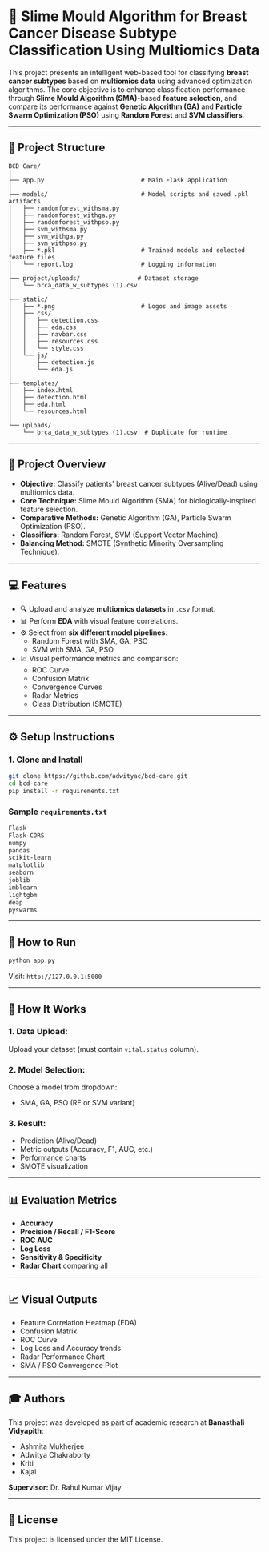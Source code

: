 # 🧠 Slime Mould Algorithm for Breast Cancer Disease Subtype Classification Using Multiomics Data

This project presents an intelligent web-based tool for classifying **breast cancer subtypes** based on **multiomics data** using advanced optimization algorithms. The core objective is to enhance classification performance through **Slime Mould Algorithm (SMA)**-based **feature selection**, and compare its performance against **Genetic Algorithm (GA)** and **Particle Swarm Optimization (PSO)** using **Random Forest** and **SVM classifiers**.

---

## 📁 Project Structure

```
BCD Care/
│
├── app.py                           # Main Flask application
│
├── models/                          # Model scripts and saved .pkl artifacts
│   ├── randomforest_withsma.py
│   ├── randomforest_withga.py
│   ├── randomforest_withpso.py
│   ├── svm_withsma.py
│   ├── svm_withga.py
│   ├── svm_withpso.py
│   ├── *.pkl                        # Trained models and selected feature files
│   └── report.log                   # Logging information
│
├── project/uploads/                # Dataset storage
│   └── brca_data_w_subtypes (1).csv
│
├── static/
│   ├── *.png                        # Logos and image assets
│   ├── css/
│   │   ├── detection.css
│   │   ├── eda.css
│   │   ├── navbar.css
│   │   ├── resources.css
│   │   └── style.css
│   └── js/
│       ├── detection.js
│       └── eda.js
│
├── templates/
│   ├── index.html
│   ├── detection.html
│   ├── eda.html
│   └── resources.html
│
└── uploads/
    └── brca_data_w_subtypes (1).csv  # Duplicate for runtime
```

---

## 🔬 Project Overview

- **Objective:** Classify patients' breast cancer subtypes (Alive/Dead) using multiomics data.
- **Core Technique:** Slime Mould Algorithm (SMA) for biologically-inspired feature selection.
- **Comparative Methods:** Genetic Algorithm (GA), Particle Swarm Optimization (PSO).
- **Classifiers:** Random Forest, SVM (Support Vector Machine).
- **Balancing Method:** SMOTE (Synthetic Minority Oversampling Technique).

---

## 💻 Features

- 🔍 Upload and analyze **multiomics datasets** in `.csv` format.
- 📊 Perform **EDA** with visual feature correlations.
- ⚙️ Select from **six different model pipelines**:
  - Random Forest with SMA, GA, PSO
  - SVM with SMA, GA, PSO
- 📈 Visual performance metrics and comparison:
  - ROC Curve
  - Confusion Matrix
  - Convergence Curves
  - Radar Metrics
  - Class Distribution (SMOTE)

---

## ⚙️ Setup Instructions

### 1. Clone and Install

```bash
git clone https://github.com/adwityac/bcd-care.git
cd bcd-care
pip install -r requirements.txt
```

### Sample `requirements.txt`

```txt
Flask
Flask-CORS
numpy
pandas
scikit-learn
matplotlib
seaborn
joblib
imblearn
lightgbm
deap
pyswarms
```

---

## 🚀 How to Run

```bash
python app.py
```

Visit: `http://127.0.0.1:5000`

---

## 🧪 How It Works

### 1. Data Upload:
Upload your dataset (must contain `vital.status` column).

### 2. Model Selection:
Choose a model from dropdown:
- SMA, GA, PSO (RF or SVM variant)

### 3. Result:
- Prediction (Alive/Dead)
- Metric outputs (Accuracy, F1, AUC, etc.)
- Performance charts
- SMOTE visualization

---

## 📊 Evaluation Metrics

- **Accuracy**
- **Precision / Recall / F1-Score**
- **ROC AUC**
- **Log Loss**
- **Sensitivity & Specificity**
- **Radar Chart** comparing all

---

## 📈 Visual Outputs

- Feature Correlation Heatmap (EDA)
- Confusion Matrix
- ROC Curve
- Log Loss and Accuracy trends
- Radar Performance Chart
- SMA / PSO Convergence Plot

---

## 🎓 Authors

This project was developed as part of academic research at **Banasthali Vidyapith**:

- Ashmita Mukherjee 
- Adwitya Chakraborty
- Kriti 
- Kajal 


**Supervisor:** Dr. Rahul Kumar Vijay

---

## 📜 License

This project is licensed under the MIT License.
